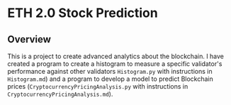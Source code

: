 # **ETH 2.0 Stock Prediction**

## **Overview**

This is a project to create advanced analytics about the blockchain. I have created a program to create a histogram to measure a specific validator's performance against other validators ```Histogram.py``` with instructions in ```Histogram.md```) and a program to develop a model to predict Blockchain prices (```CryptocurrencyPricingAnalysis.py``` with instructions in ```CryptocurrencyPricingAnalysis.md```).

